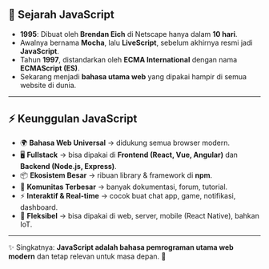 
## 📖 Sejarah JavaScript
- **1995**: Dibuat oleh **Brendan Eich** di Netscape hanya dalam **10 hari**.  
- Awalnya bernama **Mocha**, lalu **LiveScript**, sebelum akhirnya resmi jadi **JavaScript**.  
- Tahun **1997**, distandarkan oleh **ECMA International** dengan nama **ECMAScript (ES)**.  
- Sekarang menjadi **bahasa utama web** yang dipakai hampir di semua website di dunia.  

---

## ⚡ Keunggulan JavaScript
- 🌍 **Bahasa Web Universal** → didukung semua browser modern.  
- 🖥️ **Fullstack** → bisa dipakai di **Frontend (React, Vue, Angular)** dan **Backend (Node.js, Express)**.  
- 📦 **Ekosistem Besar** → ribuan library & framework di **npm**.  
- 👥 **Komunitas Terbesar** → banyak dokumentasi, forum, tutorial.  
- ⚡ **Interaktif & Real-time** → cocok buat chat app, game, notifikasi, dashboard.  
- 📱 **Fleksibel** → bisa dipakai di web, server, mobile (React Native), bahkan IoT.  

---

✨ Singkatnya: **JavaScript adalah bahasa pemrograman utama web modern** dan tetap relevan untuk masa depan. 🚀
